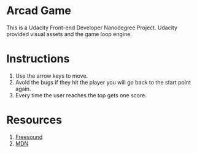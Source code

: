 # Arcad Game
This is a Udacity Front-end Developer Nanodegree Project. Udacity provided visual assets and the game loop engine.

# Instructions

1. Use the arrow keys to move.
2. Avoid the bugs if they hit the player you will go back to the start point again.
3. Every time the user reaches the top gets one score.

# Resources

1. [Freesound](https://freesound.org/)
2. [MDN](https://developer.mozilla.org/en-US/docs/Games/Techniques/2D_collision_detection)

